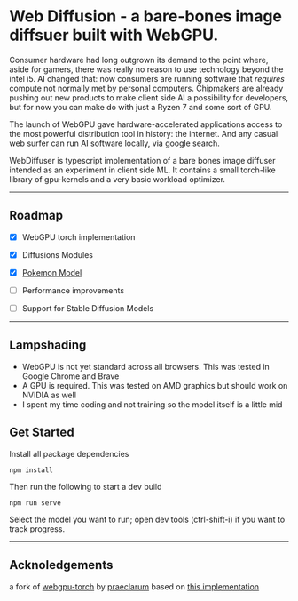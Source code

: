 # Web Diffusion - a bare-bones image diffsuer built with WebGPU.

Consumer hardware had long outgrown its demand to the point where, aside for gamers, there was really no reason to use technology beyond the intel i5. AI changed that: now consumers are running software that *requires* compute not normally met by personal computers. Chipmakers are already pushing out new products to make client side AI a possibility for developers, but for now you can make do with just a Ryzen 7 and some sort of GPU.

The launch of WebGPU gave hardware-accelerated applications access to the most powerful distribution tool in history: the internet. And any casual web surfer can run AI software locally, via google search.

WebDiffuser is typescript implementation of a bare bones image diffuser intended as an experiment in client side ML. It contains a small torch-like library of gpu-kernels and a very basic workload optimizer.

---

## Roadmap
- [X] WebGPU torch implementation
- [X] Diffusions Modules
- [X] [Pokemon Model](https://huggingface.co/datasets/huggan/pokemon)

- [ ] Performance improvements
- [ ] Support for Stable Diffusion Models

---

## Lampshading
- WebGPU is not yet standard across all browsers. This was tested in Google Chrome and Brave
- A GPU is required. This was tested on AMD graphics but should work on NVIDIA as well
- I spent my time coding and not training so the model itself is a little mid

## Get Started

Install all package dependencies 

```
npm install
```

Then run the following to start a dev build

```
npm run serve
```

Select the model you want to run; open dev tools (ctrl-shift-i) if you want to track progress.

---
## Acknoledgements

a fork of [webgpu-torch](https://github.com/praeclarum/webgpu-torch) by [praeclarum](https://twitter.com/praeclarum)
based on [this implementation](https://github.com/dome272/Diffusion-Models-pytorch)